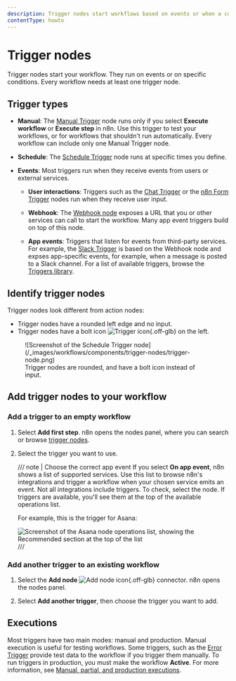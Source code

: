 ```yaml
---
description: Trigger nodes start workflows based on events or when a condition is met.
contentType: howto
---
```


# Trigger nodes

Trigger nodes start your workflow.
They run on events or on specific conditions.
Every workflow needs at least one trigger node.

## Trigger types

* **Manual**:
  The [Manual Trigger](/integrations/builtin/core-nodes/n8n-nodes-base.manualworkflowtrigger.md) node runs only if you select **Execute workflow** or **Execute step** in n8n.
  Use this trigger to test your workflows,
  or for workflows that shouldn't run automatically.
  Every workflow can include only one Manual Trigger node.

* **Schedule**:
  The [Schedule Trigger](/integrations/builtin/core-nodes/n8n-nodes-base.scheduletrigger/index.md) node runs at specific times you define.

* **Events**:
  Most triggers run when they receive events from users or external services.

    * **User interactions**:
	  Triggers such as the [Chat Trigger](/integrations/builtin/core-nodes/n8n-nodes-langchain.chattrigger/index.md) or the [n8n Form Trigger](/integrations/builtin/core-nodes/n8n-nodes-base.formtrigger.md) nodes run when they receive user input.

	* **Webhook**:
	  The [Webhook node](/integrations/builtin/core-nodes/n8n-nodes-base.webhook/index.md) exposes a URL that you or other services can call to start the workflow.
	  Many app event triggers build on top of this node.

    * **App events**:
	  Triggers that listen for events from third-party services.
	  For example, the [Slack Trigger](/integrations/builtin/app-nodes/n8n-nodes-base.slack.md) is based on the Webhook node and expses app-specific events, for example, when a message is posted to a Slack channel.
      For a list of available triggers, browse the [Triggers library](/integrations/builtin/trigger-nodes/index.md).

## Identify trigger nodes

Trigger nodes look different from action nodes:

* Trigger nodes have a rounded left edge and no input.
* Trigger nodes have a bolt icon <span class="n8n-inline-image">![Trigger icon](/_images/common-icons/trigger.png){.off-glb}</span> on the left.

<figure markdown="span">
![Screenshot of the Schedule Trigger node](/_images/workflows/components/trigger-nodes/trigger-node.png)
<figcaption>Trigger nodes are rounded, and have a bolt icon instead of input.</figcaption>
</figure>

## Add trigger nodes to your workflow

### Add a trigger to an empty workflow

1. Select **Add first step**.
   n8n opens the nodes panel,
   where you can search or browse [trigger nodes](/glossary.md#trigger-node-n8n).

2. Select the trigger you want to use.

    /// note | Choose the correct app event
	If you select **On app event**,
	n8n shows a list of supported services.
	Use this list to browse n8n's integrations and trigger a workflow when your chosen service emits an event.
	Not all integrations include triggers.
	To check, select the node.
	If triggers are available,
	you'll see them at the top of the available operations list.

	For example, this is the trigger for Asana:

	![Screenshot of the Asana node operations list, showing the Recommended section at the top of the list](/_images/workflows/components/nodes/recommended-trigger.png)
	///

### Add another trigger to an existing workflow

1. Select the **Add node** <span class="n8n-inline-image">![Add node icon](/_images/try-it-out/add-node-small.png){.off-glb}</span> connector.
   n8n opens the nodes panel.

1. Select **Add another trigger**, then choose the trigger you want to add.

## Executions

Most triggers have two main modes: manual and production.
Manual execution is useful for testing workflows.
Some triggers, such as the [Error Trigger](/integrations/builtin/core-nodes/n8n-nodes-base.errortrigger.md)
provide test data to the workflow if you trigger them manually.
To run triggers in production, you must make the workflow **Active**.
For more information, see [Manual, partial, and production executions](/workflows/executions/manual-partial-and-production-executions.md).

